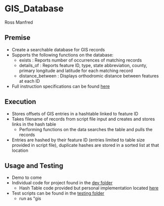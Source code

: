 # GIS_Database
Ross Manfred
## Premise
- Create a searchable database for GIS records
- Supports the following functions on the database:
  - exists  <feature> <state abbrev>: Reports number of occurrences of matching records
  - details_of  <feature> <state abbrev>: Reports feature ID, type, state abbreviation, county, primary longitude and latitude for each matching record
  - distance_between  <feature ID>  <featureID>: Displays orthodromic distance between features at each ID
- Full instruction specifications can be found [here](C_GIS.pdf)
## Execution
- Stores offsets of GIS entries in a hashtable linked to feature ID
- Takes filename of records from script file input and creates and stores links in the hash table
  - Performing functions on the data searches the table and pulls the records
- Entries are hashed by their feature ID (entries limited to table size provided in script file), duplicate hashes are stored in a sorted list at that location
## Usage and Testing
- Demo to come
- Individual code for project found in the [dev folder](main/dev)
  - Hash Table code provided but personal implementation located [here](main)
- Test scripts can be found in the [testing folder](main/testing)
  - run as "gis <script filename> <output>"
- Reference outputs labeled "reflog", can be compared to found output with included "compare"
  - "compare <file 1> <file 2>"
- "VA" and "NM" files contain contents used to build database

